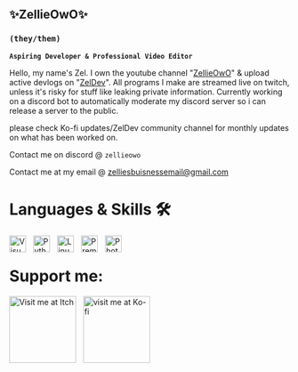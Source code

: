 ## ✨ZellieOwO✨
### **`(they/them)`**

**`Aspiring Developer & Professional Video Editor`**

Hello, my name's Zel. I own the youtube channel "[ZellieOwO](https://youtube.com/channel/ZellieOwO/)" & upload active devlogs on "[ZelDev](https://www.youtube.com/channel/@ZelDeveloper)". All programs I make are streamed live on twitch, unless it's risky for stuff like leaking private information. Currently working on a discord bot to automatically moderate my discord server so i can release a server to the public. 


please check Ko-fi updates/ZelDev community channel for monthly updates on what has been worked on. 


Contact me on discord @ `zellieowo`

Contact me at my email @ [zelliesbuisnessemail@gmail.com](https://gmail.com/)


# Languages & Skills 🛠

<img align="left" alt="Visual Studio Code" width="30px" style="padding-right:10px;" src="https://cdn.jsdelivr.net/gh/devicons/devicon/icons/visualstudio/visualstudio-plain.svg" />
<img align="left" alt="Python" width="30px" style="padding-right:10px;" src="https://cdn.jsdelivr.net/gh/devicons/devicon/icons/python/python-plain.svg" />
<img align="left" alt="Linux" width="30px" style="padding-right:10px;" src="https://cdn.jsdelivr.net/gh/devicons/devicon/icons/linux/linux-original.svg" />
<img align="left" alt="Premiere Pro" width="30px" style="padding-right:10px;" src="https://cdn.jsdelivr.net/gh/devicons/devicon/icons/premierepro/premierepro-original.svg" />
<img align="left" alt="Photoshop" width="30px" style="padding-right:10px;" src="https://cdn.jsdelivr.net/gh/devicons/devicon/icons/photoshop/photoshop-plain.svg" /> 

# Support me:

[<img align="left" alt="Visit me at Itch" width="120px" style="padding-right:10px;" src="https://camo.githubusercontent.com/851d6b854442b136044e7b5b29bcdf8a01ee2b8408b4b6e47f0783cf147f8a42/687474703a2f2f6a657373656d696c6c61722e6769746875622e696f2f617661696c61626c652d6f6e2d69746368696f2d62616467652f62616467652d62772e706e67"/>](https://zilliuscon.itch.io/)

[<img align="left" alt="visit me at Ko-fi" width="120px" style="padding-right:10px;" src="https://storage.ko-fi.com/cdn/brandasset/kofi_bg_tag_dark.png"/>](
https://ko-fi.com/zelliemediagroup
)
